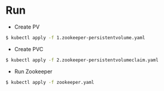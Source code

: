 # Run

- Create PV

```bash
$ kubectl apply -f 1.zookeeper-persistentvolume.yaml
```

- Create PVC

```bash
$ kubectl apply -f 2.zookeeper-persistentvolumeclaim.yaml
```

- Run Zookeeper

```bash
$ kubectl apply -f zookeeper.yaml
```
